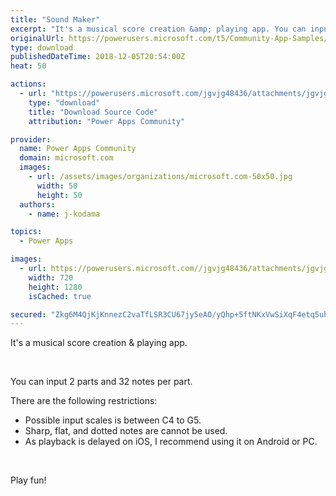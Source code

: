 ```yaml
---
title: "Sound Maker"
excerpt: "It's a musical score creation &amp; playing app. You can input 2 parts and 32 notes per part. There are the following restrictions: Possible input scales"
originalUrl: https://powerusers.microsoft.com/t5/Community-App-Samples/Sound-Maker/td-p/188871
type: download
publishedDateTime: 2018-12-05T20:54:00Z
heat: 50

actions:
  - url: "https://powerusers.microsoft.com/jgvjg48436/attachments/jgvjg48436/AppFeedbackGallery/59/2/SoundMaker.msapp"
    type: "download"
    title: "Download Source Code"
    attribution: "Power Apps Community"

provider:
  name: Power Apps Community
  domain: microsoft.com
  images:
    - url: /assets/images/organizations/microsoft.com-50x50.jpg
      width: 50
      height: 50
  authors:
    - name: j-kodama

topics:
  - Power Apps

images:
  - url: https://powerusers.microsoft.com//jgvjg48436/attachments/jgvjg48436/AppFeedbackGallery/59/1/Screenshot_20181206-133137.png
    width: 720
    height: 1280
    isCached: true

secured: "Zkg6M4QjKjKnnezC2vaTfLSR3CU67jy5eAO/yQhp+5ftNKxVwSiXqF4etq5uhJ2J+GP7lCpQW/sHf+ho0hipbRtWvOO9nXp/UtdPpY4K3jscU5Z+88PuYn6N3PuNSUX70sSR2CN+IE0yZlxLfzZgo6rNMA4r2u6co1oIhXEY5FABbSMY+REl1oejdbsVXsuiwoxwfWtK/E1cao9iq/47r09UDvS5PwqhF4qazQdZvIxLdDEguH+HG0Wvv6ppldqpolWNaJ5WYbp3ZQJFcwK2JS+nj9kJgChKBW20I/+xH0kOT5iVHa8Q4WUV41WHi1RPxay83hBWXr4Ena/oPr5E9aU/bKW53HkLW8WxwuUqdDEgcU8c+U4PLJOwp//pI5l0cnEhQlssCZ74VKw3aGrJg82bLONpvwNoOEfDEWeipmM8gEBTlqh4QIzmdUcMtK93;ybkPaNh30MiDeVU2KM7O4A=="
---
```

<p><span>It's a musical score creation &amp; playing app.</span></p><p>&nbsp;</p><p><span>You can input 2 parts and 32 notes per part.</span></p><p>There are the following restrictions:</p><ul><li><span>Possible input scales is between C4 to G5.</span></li><li><span>Sharp, flat, and dotted notes are cannot be used.</span></li><li><span>As playback is delayed on iOS, I recommend using it on Android or PC.</span></li></ul><p>&nbsp;</p><p><span>Play fun!</span></p><p>&nbsp;</p>

